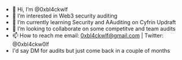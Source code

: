 - 👋 Hi, I’m @0xbl4ckwlf
- 👀 I’m interested in Web3 security  auditing
- 🌱 I’m currently learning Security and AAuditing on Cyfrin Updraft 
- 💞️ I’m looking to collaborate on some competitve and team audits
- 📫 How to reach me email: 0xbl4ckwlf@gmail.com | Twitter: @0xbl4ckw0lf
- I'd say DM for audits but just come back in a couple of months 
<!---
0xbl4ckwlf/0xbl4ckwlf is a ✨ special ✨ repository because its `README.md` (this file) appears on your GitHub profile.
You can click the Preview link to take a look at your changes.
--->
